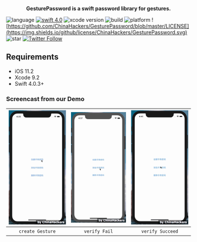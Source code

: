 <p align="center"> <b>GesturePassword is a swift password library for gestures. </b></p>


![language](https://img.shields.io/badge/language-swift-orange.svg)
[![swift  4.0](https://img.shields.io/badge/swift-4.0.3+-blue.svg?style=flat)](https://developer.apple.com/swift/)
![xcode version](https://img.shields.io/badge/xcode-9+-brightgreen.svg)
![build](https://img.shields.io/appveyor/ci/gruntjs/grunt.svg)
![platform](https://img.shields.io/badge/platform-ios-lightgrey.svg)
![https://github.com/ChinaHackers/GesturePassword/blob/master/LICENSE](https://img.shields.io/github/license/ChinaHackers/GesturePassword.svg)
![star](https://img.shields.io/github/stars/ChinaHackers/GesturePassword.svg?style=social&label=Star)
[![Twitter Follow](https://img.shields.io/twitter/follow/LiuChuan_.svg?style=social)](https://twitter.com/LiuChuan_)


## Requirements

- iOS 11.2
- Xcode 9.2
- Swift 4.0.3+

### Screencast from our Demo

| ![](https://github.com/ChinaHackers/GesturePassword/raw/master/Screencast/Screencast01.gif) | ![](https://github.com/ChinaHackers/GesturePassword/raw/master/Screencast/Screencast02.gif) | ![](https://github.com/ChinaHackers/GesturePassword/raw/master/Screencast/Screencast03.gif) |
| :------------: | :------------: | :------------: |
|  `create Gesture`  |   `verify Fail` |  `verify Succeed`  | 
